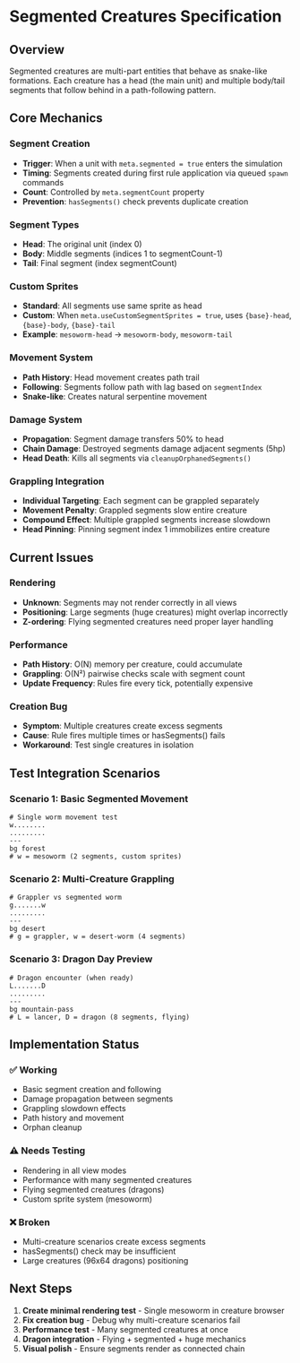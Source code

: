 # Segmented Creatures Specification

## Overview
Segmented creatures are multi-part entities that behave as snake-like formations. Each creature has a head (the main unit) and multiple body/tail segments that follow behind in a path-following pattern.

## Core Mechanics

### Segment Creation
- **Trigger**: When a unit with `meta.segmented = true` enters the simulation
- **Timing**: Segments created during first rule application via queued `spawn` commands  
- **Count**: Controlled by `meta.segmentCount` property
- **Prevention**: `hasSegments()` check prevents duplicate creation

### Segment Types
- **Head**: The original unit (index 0)
- **Body**: Middle segments (indices 1 to segmentCount-1) 
- **Tail**: Final segment (index segmentCount)

### Custom Sprites
- **Standard**: All segments use same sprite as head
- **Custom**: When `meta.useCustomSegmentSprites = true`, uses `{base}-head`, `{base}-body`, `{base}-tail`
- **Example**: `mesoworm-head` → `mesoworm-body`, `mesoworm-tail`

### Movement System
- **Path History**: Head movement creates path trail
- **Following**: Segments follow path with lag based on `segmentIndex`
- **Snake-like**: Creates natural serpentine movement

### Damage System  
- **Propagation**: Segment damage transfers 50% to head
- **Chain Damage**: Destroyed segments damage adjacent segments (5hp)
- **Head Death**: Kills all segments via `cleanupOrphanedSegments()`

### Grappling Integration
- **Individual Targeting**: Each segment can be grappled separately
- **Movement Penalty**: Grappled segments slow entire creature
- **Compound Effect**: Multiple grappled segments increase slowdown
- **Head Pinning**: Pinning segment index 1 immobilizes entire creature

## Current Issues

### Rendering
- **Unknown**: Segments may not render correctly in all views
- **Positioning**: Large segments (huge creatures) might overlap incorrectly
- **Z-ordering**: Flying segmented creatures need proper layer handling

### Performance
- **Path History**: O(N) memory per creature, could accumulate
- **Grappling**: O(N²) pairwise checks scale with segment count  
- **Update Frequency**: Rules fire every tick, potentially expensive

### Creation Bug
- **Symptom**: Multiple creatures create excess segments
- **Cause**: Rule fires multiple times or hasSegments() fails
- **Workaround**: Test single creatures in isolation

## Test Integration Scenarios

### Scenario 1: Basic Segmented Movement
```
# Single worm movement test
w........
.........
---
bg forest
# w = mesoworm (2 segments, custom sprites)
```

### Scenario 2: Multi-Creature Grappling  
```
# Grappler vs segmented worm
g.......w
.........
---
bg desert
# g = grappler, w = desert-worm (4 segments)
```

### Scenario 3: Dragon Day Preview
```
# Dragon encounter (when ready)
L.......D
.........
---
bg mountain-pass
# L = lancer, D = dragon (8 segments, flying)
```

## Implementation Status

### ✅ Working
- Basic segment creation and following
- Damage propagation between segments
- Grappling slowdown effects
- Path history and movement
- Orphan cleanup

### ⚠️ Needs Testing  
- Rendering in all view modes
- Performance with many segmented creatures
- Flying segmented creatures (dragons)
- Custom sprite system (mesoworm)

### ❌ Broken
- Multi-creature scenarios create excess segments
- hasSegments() check may be insufficient
- Large creatures (96x64 dragons) positioning

## Next Steps

1. **Create minimal rendering test** - Single mesoworm in creature browser
2. **Fix creation bug** - Debug why multi-creature scenarios fail
3. **Performance test** - Many segmented creatures at once  
4. **Dragon integration** - Flying + segmented + huge mechanics
5. **Visual polish** - Ensure segments render as connected chain
